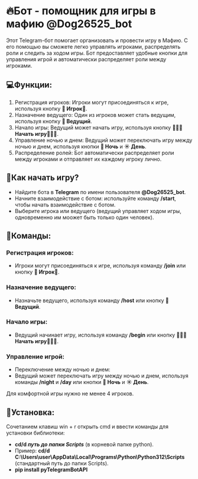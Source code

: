 # 🔥Бот - помощник для игры в мафию @Dog26525_bot

Этот Telegram-бот помогает организовать и провести игру в Мафию. С его помощью вы сможете легко управлять игроками, распределять роли и следить за ходом игры. Бот предоставляет удобные кнопки для управления игрой и автоматически распределяет роли между игроками.

## 💻Функции:
1. Регистрация игроков: Игроки могут присоединяться к игре, используя кнопку **🔹 Игрок🔹**.
2. Назначение ведущего: Один из игроков может стать ведущим, используя кнопку **🫡 Ведущий**.
3. Начало игры: Ведущий может начать игру, используя кнопку **👮🏻‍♂️ Начать игру👮🏻‍♂️**.
4. Управление ночью и днем: Ведущий может переключать игру между ночью и днем, используя кнопки **🌙 Ночь** и **☀️ День**.
5. Распределение ролей: Бот автоматически распределяет роли между игроками и отправляет их каждому игроку лично.

## 👑Как начать игру?
- Найдите бота в **Telegram** по имени пользователя **@Dog26525_bot**.
- Начните взаимодействие с ботом: используйте команду **/start**, чтобы начать взаимодействие с ботом.
- Выберите игрока или ведущего (ведущий управляет ходом игры, одновременно им моожет быть только один человек).

## 📔Команды:

### Регистрация игроков:
- Игроки могут присоединяться к игре, используя команду **/join** или кнопку **🔹 Игрок🔹**.

### Назначение ведущего:
- Назначьте ведущего, используя команду **/host** или кнопку **🫡 Ведущий**.

### Начало игры:
- Ведущий начинает игру, используя команду **/begin** или кнопку **👮🏻‍♂️ Начать игру👮🏻‍♂️**.

### Управление игрой:
- Переключение между ночью и днем:
- Ведущий может переключать игру между ночью и днем, используя команды **/night** и **/day** или кнопки **🌙 Ночь** и **☀️ День**.

Для комфортной игры нужно не менее 4 игроков.

## 📎Установка:
Cочетанием клавиш win + r открыть cmd и ввести команды для установки библиотеки:
- **cd/d *путь до папки Scripts*** (в корневой папке python).
- Пример: **cd/d C:\Users\user\AppData\Local\Programs\Python\Python312\Scripts** (стандартный путь до папки Scripts).
- **pip install pyTelegramBotAPI**
